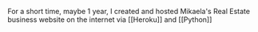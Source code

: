 For a short time, maybe 1 year, I created and hosted Mikaela's Real Estate business website on the internet via [[Heroku]] and [[Python]]

